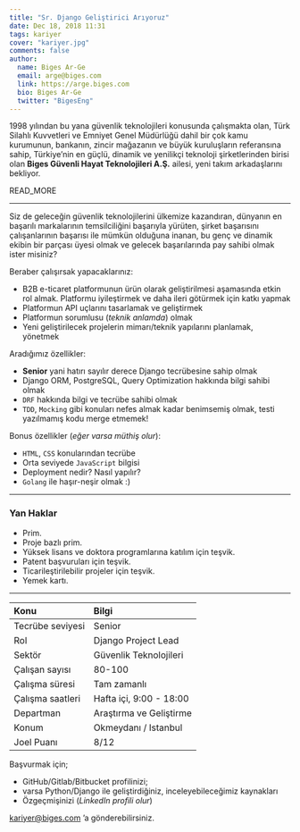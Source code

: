 ```yaml
---
title: "Sr. Django Geliştirici Arıyoruz"
date: Dec 18, 2018 11:31
tags: kariyer
cover: "kariyer.jpg"
comments: false
author:
  name: Biges Ar-Ge
  email: arge@biges.com
  link: https://arge.biges.com
  bio: Biges Ar-Ge
  twitter: "BigesEng"
---
```


1998 yılından bu yana güvenlik teknolojileri konusunda çalışmakta olan, Türk
Silahlı Kuvvetleri ve Emniyet Genel Müdürlüğü dahil bir çok kamu kurumunun,
bankanın, zincir mağazanın ve büyük kuruluşların referansına sahip,
Türkiye’nin en güçlü, dinamik ve yenilikçi teknoloji şirketlerinden birisi
olan **Biges Güvenli Hayat Teknolojileri A.Ş.** ailesi, yeni takım arkadaşlarını
bekliyor.

READ_MORE

---

Siz de geleceğin güvenlik teknolojilerini ülkemize kazandıran, dünyanın en
başarılı markalarının temsilciliğini başarıyla yürüten, şirket başarısını
çalışanlarının başarısı ile mümkün olduğuna inanan, bu genç ve dinamik ekibin
bir parçası üyesi olmak ve gelecek başarılarında pay sahibi olmak ister
misiniz?

Beraber çalışırsak yapacaklarınız:

- B2B e-ticaret platformunun ürün olarak geliştirilmesi aşamasında etkin rol
  almak. Platformu iyileştirmek ve daha ileri götürmek için katkı yapmak
- Platformun API uçlarını tasarlamak ve geliştirmek
- Platformun sorumlusu (_teknik anlamda_) olmak
- Yeni geliştirilecek projelerin mimarı/teknik yapılarını planlamak, yönetmek

Aradığımız özellikler:

- **Senior** yani hatırı sayılır derece Django tecrübesine sahip olmak
- Django ORM, PostgreSQL, Query Optimization hakkında bilgi sahibi olmak
- `DRF` hakkında bilgi ve tecrübe sahibi olmak
- `TDD`, `Mocking` gibi konuları nefes almak kadar benimsemiş olmak, testi yazılmamış kodu merge etmemek!

Bonus özellikler (_eğer varsa müthiş olur_):

- `HTML`, `CSS` konularından tecrübe
- Orta seviyede `JavaScript` bilgisi
- Deployment nedir? Nasıl yapılır?
- `Golang` ile haşır-neşir olmak :)

---

### Yan Haklar

- Prim.
- Proje bazlı prim.
- Yüksek lisans ve doktora programlarına katılım için teşvik.
- Patent başvuruları için teşvik.
- Ticarileştirilebilir projeler için teşvik.
- Yemek kartı.

---

| Konu             | Bilgi                   |
| :--------------- | :---------------------- |
| Tecrübe seviyesi | Senior                  |
| Rol              | Django Project Lead     |
| Sektör           | Güvenlik Teknolojileri  |
| Çalışan sayısı   | 80-100                  |
| Çalışma süresi   | Tam zamanlı             |
| Çalışma saatleri | Hafta içi, 9:00 - 18:00 |
| Departman        | Araştırma ve Geliştirme |
| Konum            | Okmeydanı / Istanbul    |
| Joel Puanı       | 8/12                    |

Başvurmak için;

- GitHub/Gitlab/Bitbucket profilinizi;
- varsa Python/Django ile geliştirdiğiniz, inceleyebileceğimiz kaynakları
- Özgeçmişinizi (_LinkedIn profili olur_)

kariyer@biges.com ’a gönderebilirsiniz.
